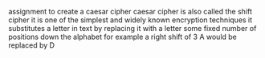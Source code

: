 assignment to create a caesar cipher
caesar cipher is also called the shift cipher it is one of the simplest and widely known encryption techniques
it substitutes a letter in text by replacing it with a letter some fixed number of positions down the alphabet for example a right shift of 3 A would be replaced by D
